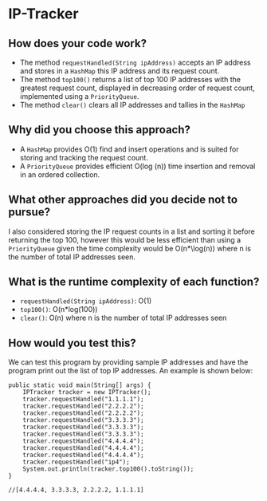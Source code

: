 # IP-Tracker

## How does your code work?
- The method `requestHandled(String ipAddress)` accepts an IP address and stores in a `HashMap` this IP address and its request count.
- The method `top100()` returns a list of top 100 IP addresses with the greatest request count, displayed in decreasing order of request count, implemented using a `PriorityQueue`.
- The method `clear()` clears all IP addresses and tallies in the `HashMap`

## Why did you choose this approach?
- A `HashMap` provides O(1) find and insert operations and is suited for storing and tracking the request count.
- A `PriorityQueue` provides efficient O(log (n)) time insertion and removal in an ordered collection.

## What other approaches did you decide not to pursue?
I also considered storing the IP request counts in a list and sorting it before returning the top 100, however this would be less efficient than using a `PriorityQueue` given the time complexity would be O(n*\log(n)) where n is the number of total IP addresses seen.

## What is the runtime complexity of each function?
- `requestHandled(String ipAddress)`: O(1)
- `top100()`: O(n\*log(100))
- `clear()`: O(n)
where n is the number of total IP addresses seen

## How would you test this?
We can test this program by providing sample IP addresses and have the program print out the list of top IP addresses. An example is shown below:
	
	public static void main(String[] args) {
		IPTracker tracker = new IPTracker();
		tracker.requestHandled("1.1.1.1");
		tracker.requestHandled("2.2.2.2");
		tracker.requestHandled("2.2.2.2");
		tracker.requestHandled("3.3.3.3");
		tracker.requestHandled("3.3.3.3");
		tracker.requestHandled("3.3.3.3");
		tracker.requestHandled("4.4.4.4");
		tracker.requestHandled("4.4.4.4");
		tracker.requestHandled("4.4.4.4");
		tracker.requestHandled("ip4");
		System.out.println(tracker.top100().toString());
	}
  `//[4.4.4.4, 3.3.3.3, 2.2.2.2, 1.1.1.1]`
